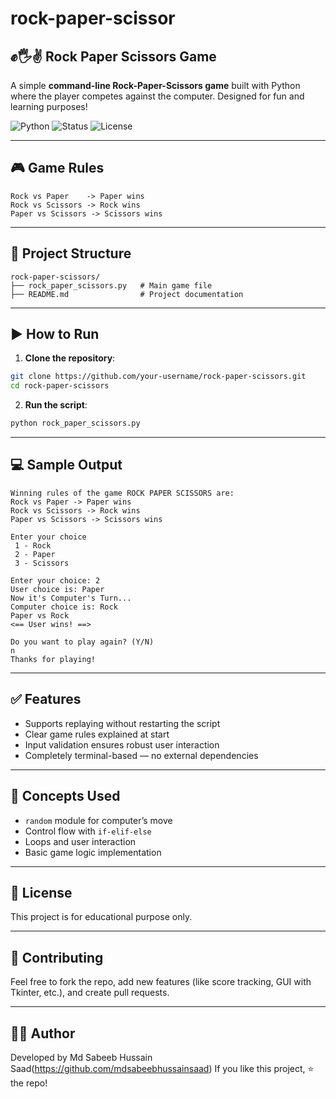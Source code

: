 # rock-paper-scissor

## ✊🖐✌ Rock Paper Scissors Game

A simple **command-line Rock-Paper-Scissors game** built with Python where the player competes against the computer. Designed for fun and learning purposes!

![Python](https://img.shields.io/badge/Python-3.6%2B-blue)
![Status](https://img.shields.io/badge/Status-Completed-brightgreen)
![License](https://img.shields.io/badge/License-MIT-green)

---

## 🎮 Game Rules

```
Rock vs Paper    -> Paper wins  
Rock vs Scissors -> Rock wins  
Paper vs Scissors -> Scissors wins
```

---

## 📂 Project Structure

```
rock-paper-scissors/
├── rock_paper_scissors.py   # Main game file
├── README.md                # Project documentation
```

---

## ▶️ How to Run

1. **Clone the repository**:

```bash
git clone https://github.com/your-username/rock-paper-scissors.git
cd rock-paper-scissors
```

2. **Run the script**:

```bash
python rock_paper_scissors.py
```

---

## 💻 Sample Output

```
Winning rules of the game ROCK PAPER SCISSORS are:
Rock vs Paper -> Paper wins 
Rock vs Scissors -> Rock wins 
Paper vs Scissors -> Scissors wins 

Enter your choice 
 1 - Rock 
 2 - Paper 
 3 - Scissors 

Enter your choice: 2
User choice is: Paper
Now it's Computer's Turn...
Computer choice is: Rock
Paper vs Rock
<== User wins! ==>

Do you want to play again? (Y/N)
n
Thanks for playing!
```

---

## ✅ Features

* Supports replaying without restarting the script
* Clear game rules explained at start
* Input validation ensures robust user interaction
* Completely terminal-based — no external dependencies

---

## 🧠 Concepts Used

* `random` module for computer’s move
* Control flow with `if-elif-else`
* Loops and user interaction
* Basic game logic implementation

---

## 📄 License

This project is for educational purpose only.

---

## 🙌 Contributing

Feel free to fork the repo, add new features (like score tracking, GUI with Tkinter, etc.), and create pull requests.

---

## 👨‍💻 Author

Developed by Md Sabeeb Hussain Saad(https://github.com/mdsabeebhussainsaad)
If you like this project, ⭐ the repo!

